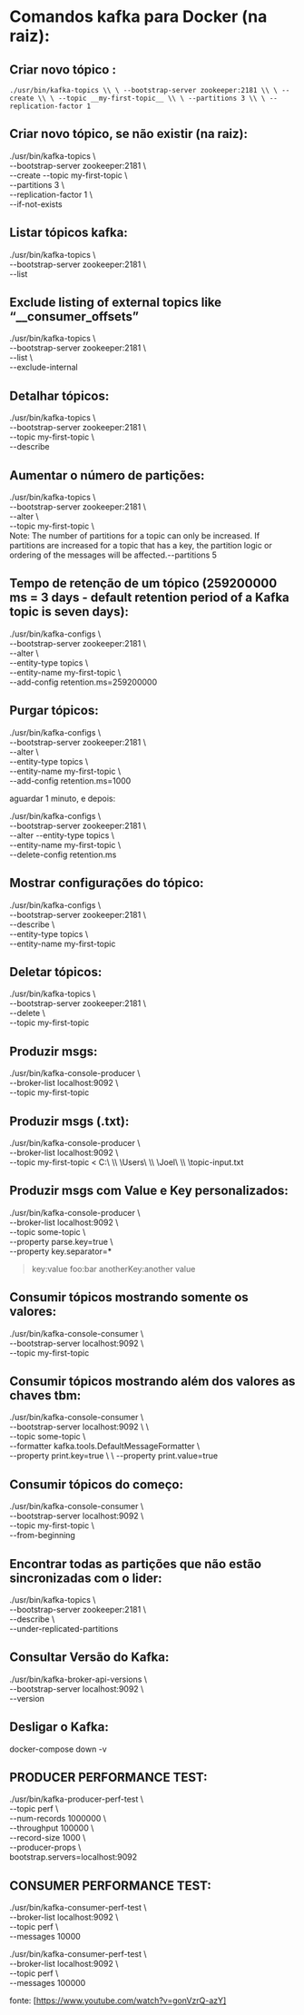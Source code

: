 # Comandos kafka para Docker (na raiz):

## Criar novo tópico :
`./usr/bin/kafka-topics \\ \
--bootstrap-server zookeeper:2181 \\ \
--create \\ \
--topic __my-first-topic__ \\ \
--partitions 3 \\ \
--replication-factor 1`

## Criar novo tópico, se não existir (na raiz):
./usr/bin/kafka-topics \\ \
--bootstrap-server zookeeper:2181 \\ \
--create --topic my-first-topic \\ \
--partitions 3 \\ \
--replication-factor 1 \\ \
--if-not-exists

## Listar tópicos kafka:
./usr/bin/kafka-topics \\ \
--bootstrap-server zookeeper:2181 \\ \
--list

## Exclude listing of external topics like “__consumer_offsets”
./usr/bin/kafka-topics \\ \
--bootstrap-server zookeeper:2181 \\ \
--list \\ \
--exclude-internal

## Detalhar tópicos:
./usr/bin/kafka-topics \\ \
--bootstrap-server zookeeper:2181 \\ \
--topic my-first-topic \\ \
--describe

## Aumentar o número de partições:
./usr/bin/kafka-topics \\ \
--bootstrap-server zookeeper:2181 \\ \
--alter \\ \
--topic my-first-topic \\ \
Note:
The number of partitions for a topic can only be increased.
If partitions are increased for a topic that has a key, the partition logic or ordering of the messages will be affected.--partitions 5

## Tempo de retenção de um tópico (259200000 ms = 3 days - default retention period of a Kafka topic is seven days):
./usr/bin/kafka-configs \\ \
--bootstrap-server zookeeper:2181 \\ \
--alter \\ \
--entity-type topics \\ \
--entity-name my-first-topic \\ \
--add-config retention.ms=259200000

## Purgar tópicos:
./usr/bin/kafka-configs \\ \
--bootstrap-server zookeeper:2181 \\ \
--alter \\ \
--entity-type topics \\ \
--entity-name my-first-topic \\ \
--add-config retention.ms=1000

aguardar 1 minuto, e depois:

./usr/bin/kafka-configs \\ \
--bootstrap-server zookeeper:2181 \\ \
--alter --entity-type topics \\ \
--entity-name my-first-topic \\ \
--delete-config retention.ms

## Mostrar configurações do tópico:
./usr/bin/kafka-configs \\ \
--bootstrap-server zookeeper:2181 \\ \
--describe \\ \
--entity-type topics \\ \
--entity-name my-first-topic 

## Deletar tópicos:
./usr/bin/kafka-topics \\ \
--bootstrap-server zookeeper:2181 \\ \
--delete \\ \
--topic my-first-topic

## Produzir msgs:
./usr/bin/kafka-console-producer \\ \
--broker-list localhost:9092 \\ \
--topic my-first-topic

## Produzir msgs (.txt):
./usr/bin/kafka-console-producer \\ \
--broker-list localhost:9092 \\ \
--topic my-first-topic < C:\\ \\\ \Users\\ \\\ \Joel\\ \\\ \topic-input.txt

## Produzir msgs com Value e Key personalizados:
./usr/bin/kafka-console-producer \\ \
--broker-list localhost:9092 \\ \
--topic some-topic \\ \
--property parse.key=true \\ \
--property key.separator=*
>key:value
>foo:bar
>anotherKey:another value

## Consumir tópicos mostrando somente os valores:
./usr/bin/kafka-console-consumer \\ \
--bootstrap-server localhost:9092 \\ \
--topic my-first-topic

## Consumir tópicos mostrando além dos valores as chaves tbm:
./usr/bin/kafka-console-consumer \\ \
--bootstrap-server localhost:9092 \\ \    
--topic some-topic \\ \
--formatter kafka.tools.DefaultMessageFormatter \\ \
--property print.key=true \\ \ 
--property print.value=true


## Consumir tópicos do começo:
./usr/bin/kafka-console-consumer \\ \
--bootstrap-server localhost:9092 \\ \
--topic my-first-topic \\ \
--from-beginning

## Encontrar todas as partições que não estão sincronizadas com o lider:
./usr/bin/kafka-topics \\ \
--bootstrap-server zookeeper:2181 \\ \
--describe \\ \
--under-replicated-partitions

## Consultar Versão do Kafka:
./usr/bin/kafka-broker-api-versions \\ \
--bootstrap-server localhost:9092 \\ \
--version

## Desligar o Kafka:
docker-compose down -v

## PRODUCER PERFORMANCE TEST:
./usr/bin/kafka-producer-perf-test \\ \
--topic perf \\ \
--num-records 1000000 \\ \
--throughput 100000 \\ \
--record-size 1000 \\ \
--producer-props \\ \
bootstrap.servers=localhost:9092

## CONSUMER PERFORMANCE TEST:
./usr/bin/kafka-consumer-perf-test \\ \
--broker-list localhost:9092 \\ \
--topic perf \\ \
--messages 10000

./usr/bin/kafka-consumer-perf-test \\ \
--broker-list localhost:9092 \\ \
--topic perf \\ \
--messages 100000

fonte: [https://www.youtube.com/watch?v=gonVzrQ-azY]


